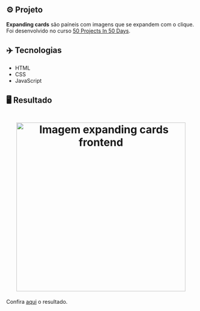 ## ⚙️ Projeto

**Expanding cards** são paíneis com imagens que se expandem com o clique. Foi desenvolvido no curso <a href="https://www.udemy.com/share/103Pv2AEcYdFxQQXUH">50 Projects In 50 Days</a>.

## ✈️ Tecnologias

- HTML
- CSS
- JavaScript

## 🖥️ Resultado

<h1 align="center">
  <img alt="Imagem expanding cards frontend" src="https://i.imgur.com/XWQ9IiC.png" width="450px"> 
</h1>
Confira <a href="https://expanding-cards-ruuuff.netlify.app">aqui</a> o resultado.
